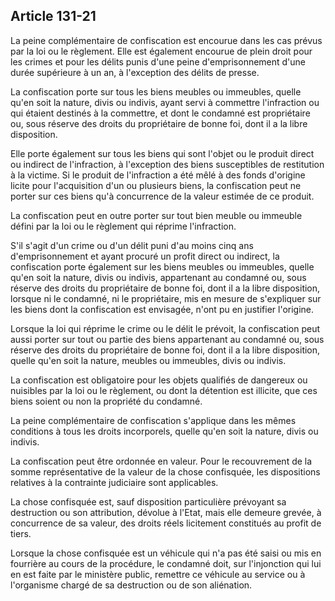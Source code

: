 Article 131-21
----
La peine complémentaire de confiscation est encourue dans les cas prévus par la
loi ou le règlement. Elle est également encourue de plein droit pour les crimes
et pour les délits punis d'une peine d'emprisonnement d'une durée supérieure à
un an, à l'exception des délits de presse.

La confiscation porte sur tous les biens meubles ou immeubles, quelle qu'en soit
la nature, divis ou indivis, ayant servi à commettre l'infraction ou qui étaient
destinés à la commettre, et dont le condamné est propriétaire ou, sous réserve
des droits du propriétaire de bonne foi, dont il a la libre disposition.

Elle porte également sur tous les biens qui sont l'objet ou le produit direct ou
indirect de l'infraction, à l'exception des biens susceptibles de restitution à
la victime. Si le produit de l'infraction a été mêlé à des fonds d'origine
licite pour l'acquisition d'un ou plusieurs biens, la confiscation peut ne
porter sur ces biens qu'à concurrence de la valeur estimée de ce produit.

La confiscation peut en outre porter sur tout bien meuble ou immeuble défini par
la loi ou le règlement qui réprime l'infraction.

S'il s'agit d'un crime ou d'un délit puni d'au moins cinq ans d'emprisonnement
et ayant procuré un profit direct ou indirect, la confiscation porte également
sur les biens meubles ou immeubles, quelle qu'en soit la nature, divis ou
indivis, appartenant au condamné ou, sous réserve des droits du propriétaire de
bonne foi, dont il a la libre disposition, lorsque ni le condamné, ni le
propriétaire, mis en mesure de s'expliquer sur les biens dont la confiscation
est envisagée, n'ont pu en justifier l'origine.

Lorsque la loi qui réprime le crime ou le délit le prévoit, la confiscation peut
aussi porter sur tout ou partie des biens appartenant au condamné ou, sous
réserve des droits du propriétaire de bonne foi, dont il a la libre disposition,
quelle qu'en soit la nature, meubles ou immeubles, divis ou indivis.

La confiscation est obligatoire pour les objets qualifiés de dangereux ou
nuisibles par la loi ou le règlement, ou dont la détention est illicite, que ces
biens soient ou non la propriété du condamné.

La peine complémentaire de confiscation s'applique dans les mêmes conditions à
tous les droits incorporels, quelle qu'en soit la nature, divis ou indivis.

La confiscation peut être ordonnée en valeur. Pour le recouvrement de la somme
représentative de la valeur de la chose confisquée, les dispositions relatives à
la contrainte judiciaire sont applicables.

La chose confisquée est, sauf disposition particulière prévoyant sa destruction
ou son attribution, dévolue à l'Etat, mais elle demeure grevée, à concurrence de
sa valeur, des droits réels licitement constitués au profit de tiers.

Lorsque la chose confisquée est un véhicule qui n'a pas été saisi ou mis en
fourrière au cours de la procédure, le condamné doit, sur l'injonction qui lui
en est faite par le ministère public, remettre ce véhicule au service ou à
l'organisme chargé de sa destruction ou de son aliénation.
